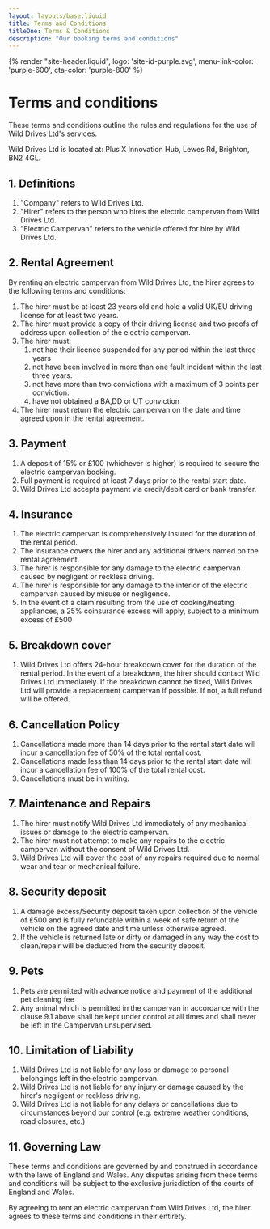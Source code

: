 ```yaml
---
layout: layouts/base.liquid
title: Terms and Conditions
titleOne: Terms & Conditions
description: "Our booking terms and conditions"
---
```

{% render "site-header.liquid", logo: 'site-id-purple.svg', menu-link-color: 'purple-600', cta-color: 'purple-800' %}

<main class="wrapper tw-75">

# Terms and conditions   

These terms and conditions outline the rules and regulations for the use of Wild Drives Ltd's services.

Wild Drives Ltd is located at: Plus X Innovation Hub, Lewes Rd, Brighton, BN2 4GL.

## 1. Definitions

1. "Company" refers to Wild Drives Ltd.
2. "Hirer" refers to the person who hires the electric campervan from Wild Drives Ltd.
3. "Electric Campervan" refers to the vehicle offered for hire by Wild Drives Ltd.

## 2. Rental Agreement

By renting an electric campervan from Wild Drives Ltd, the hirer agrees to the following terms and conditions:

1. The hirer must be at least 23 years old and hold a valid UK/EU driving license for at least two years.
2. The hirer must provide a copy of their driving license and two proofs of address upon collection of the electric campervan.
3. The hirer must:
    1. not had their licence suspended for any period within the last three years
    2. not have been involved in more than one fault incident within the last three years.
    3. not have more than two convictions with a maximum of 3 points per conviction.
    4. have not obtained a BA,DD or UT conviction
4. The hirer must return the electric campervan on the date and time agreed upon in the rental agreement.

## 3. Payment

1. A deposit of 15% or £100 (whichever is higher) is required to secure the electric campervan booking.
2. Full payment is required at least 7 days prior to the rental start date.
3. Wild Drives Ltd accepts payment via credit/debit card or bank transfer.

## 4. Insurance

1. The electric campervan is comprehensively insured for the duration of the rental period.
2. The insurance covers the hirer and any additional drivers named on the rental agreement.
3. The hirer is responsible for any damage to the electric campervan caused by negligent or reckless driving.
4. The hirer is responsible for any damage to the interior of the electric campervan caused by misuse or negligence.
5. In the event of a claim resulting from the use of cooking/heating appliances, a 25% coinsurance excess will apply, subject to a minimum excess of £500

## 5. Breakdown cover

1. Wild Drives Ltd offers 24-hour breakdown cover for the duration of the rental period. In the event of a breakdown, the hirer should contact Wild Drives Ltd immediately. If the breakdown cannot be fixed, Wild Drives Ltd will provide a replacement campervan if possible. If not, a full refund will be offered.

## 6. Cancellation Policy

1. Cancellations made more than 14 days prior to the rental start date will incur a cancellation fee of 50% of the total rental cost.
2. Cancellations made less than 14 days prior to the rental start date will incur a cancellation fee of 100% of the total rental cost.
3. Cancellations must be in writing.

## 7. Maintenance and Repairs

1. The hirer must notify Wild Drives Ltd immediately of any mechanical issues or damage to the electric campervan.
2. The hirer must not attempt to make any repairs to the electric campervan without the consent of Wild Drives Ltd.
3. Wild Drives Ltd will cover the cost of any repairs required due to normal wear and tear or mechanical failure.

## 8. Security deposit

1. A damage excess/Security deposit taken upon collection of the vehicle of £500 and is fully refundable within a week of safe return of the vehicle on the agreed date and time unless otherwise agreed.
2. If the vehicle is returned late or dirty or damaged in any way the cost to clean/repair will be deducted from the security deposit.

## 9. Pets

1. Pets are permitted with advance notice and payment of the additional pet cleaning fee
2. Any animal which is permitted in the campervan in accordance with the clause 9.1 above shall be kept under control at all times and shall never be left in the Campervan unsupervised.

## 10. Limitation of Liability

1. Wild Drives Ltd is not liable for any loss or damage to personal belongings left in the electric campervan.
2. Wild Drives Ltd is not liable for any injury or damage caused by the hirer's negligent or reckless driving.
3. Wild Drives Ltd is not liable for any delays or cancellations due to circumstances beyond our control (e.g. extreme weather conditions, road closures, etc.)

## 11. Governing Law

These terms and conditions are governed by and construed in accordance with the laws of England and Wales. Any disputes arising from these terms and conditions will be subject to the exclusive jurisdiction of the courts of England and Wales.

By agreeing to rent an electric campervan from Wild Drives Ltd, the hirer agrees to these terms and conditions in their entirety.

</main>
